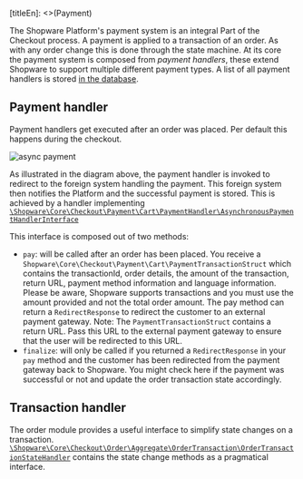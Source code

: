 [titleEn]: <>(Payment)

The Shopware Platform's payment system is an integral Part of the Checkout process. A payment is applied to a transaction of an order. As with any order change this is done through the state machine. At its core the payment system is composed from *payment handlers*, these extend Shopware to support multiple different payment types. A list of all payment handlers is stored [in the database](./../10-erd/erd-shopware-core-checkout-payment.md). 

## Payment handler

Payment handlers get executed after an order was placed. Per default this happens during the checkout. 

![async payment](./dist/payment-async.png) 

As illustrated in the diagram above, the payment handler is invoked to redirect to the foreign system handling the payment. This foreign system then notifies the Platform and the successful payment is stored. This is achieved by a handler implementing [`\Shopware\Core\Checkout\Payment\Cart\PaymentHandler\AsynchronousPaymentHandlerInterface`](https://github.com/shopware/platform/blob/master/src/Core/Checkout/Payment/Cart/PaymentHandler/AsynchronousPaymentHandlerInterface.php)

This interface is composed out of two methods:

* `pay`: will be called after an order has been placed. 
   You receive a `Shopware\Core\Checkout\Payment\Cart\PaymentTransactionStruct` which contains the transactionId, order details, the amount of the transaction, return URL, payment method information and language information. Please be aware, Shopware supports transactions and you must use the amount provided and not the total order amount. The pay method can return a `RedirectResponse` to redirect the customer to an external payment gateway. 
   Note: The `PaymentTransactionStruct` contains a return URL. Pass this URL to the external payment gateway to ensure that the user will be redirected to this URL.
* `finalize`: will only be called if you returned a `RedirectResponse` in your `pay` method and the customer has been redirected from the payment gateway back to Shopware. You might check here if the payment was successful or not and update the order transaction state accordingly.

## Transaction handler

The order module provides a useful interface to simplify state changes on a transaction. [`\Shopware\Core\Checkout\Order\Aggregate\OrderTransaction\OrderTransactionStateHandler`](https://github.com/shopware/platform/blob/master/src/Core/Checkout/Order/Aggregate/OrderTransaction/OrderTransactionStateHandler.php) contains the state change methods as a pragmatical interface.
